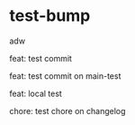 # test-bump
adw

feat: test commit

feat: test commit on main-test

feat: local test

chore: test chore on changelog